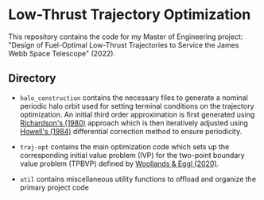 # Low-Thrust Trajectory Optimization 
This repository contains the code for my Master of Engineering project: "Design of Fuel-Optimal Low-Thrust Trajectories to Service the James Webb Space Telescope" (2022). 

## Directory
- `halo_construction` contains the necessary files to generate a nominal periodic halo orbit used for setting terminal conditions on the trajectory optimization. An initial third order approximation is first generated using [Richardson's (1980)](https://link.springer.com/content/pdf/10.1007/BF01229511.pdf?pdf=button) approach which is then iteratively adjusted using [Howell's (1984)](https://www.proquest.com/docview/303183159?pq-origsite=gscholar&fromopenview=true) differential correction method to ensure periodicity.

- `traj-opt` contains the main optimization code which sets up the corresponding initial value problem (IVP) for the two-point boundary value problem (TPBVP) defined by [Woollands & Eggl (2020)](https://trs.jpl.nasa.gov/bitstream/handle/2014/52355/CL%2320-0708.pdf?sequence=1&isAllowed=y).

- `util` contains miscellaneous utility functions to offload and organize the primary project code
